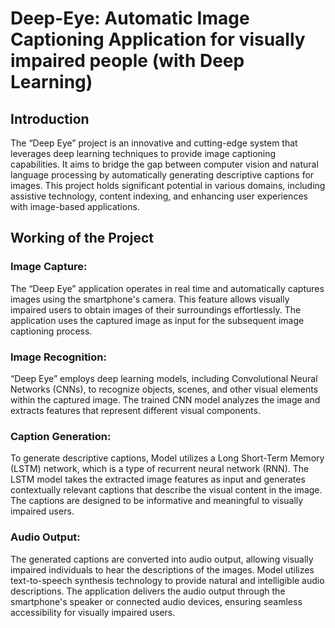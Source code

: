 # Deep-Eye: Automatic Image Captioning Application for visually impaired people (with Deep Learning)
## Introduction
The “Deep Eye” project is an innovative and cutting-edge system that leverages deep
learning techniques to provide image captioning capabilities. It aims to bridge the gap
between computer vision and natural language processing by automatically generating
descriptive captions for images. This project holds significant potential in various domains,
including assistive technology, content indexing, and enhancing user experiences with
image-based applications.

## Working of the Project
### Image Capture:
The “Deep Eye” application operates in real time and automatically captures images using
the smartphone's camera. This feature allows visually impaired users to obtain images of
their surroundings effortlessly. The application uses the captured image as input for the
subsequent image captioning process.
### Image Recognition:
“Deep Eye” employs deep learning models, including Convolutional Neural Networks
(CNNs), to recognize objects, scenes, and other visual elements within the captured image.
The trained CNN model analyzes the image and extracts features that represent different
visual components.
### Caption Generation:
To generate descriptive captions, Model utilizes a Long Short-Term Memory (LSTM)
network, which is a type of recurrent neural network (RNN). The LSTM model takes the
extracted image features as input and generates contextually relevant captions that describe
the visual content in the image. The captions are designed to be informative and meaningful
to visually impaired users.
### Audio Output:
The generated captions are converted into audio output, allowing visually impaired
individuals to hear the descriptions of the images. Model utilizes text-to-speech synthesis
technology to provide natural and intelligible audio descriptions. The application delivers
the audio output through the smartphone's speaker or connected audio devices, ensuring
seamless accessibility for visually impaired users.
